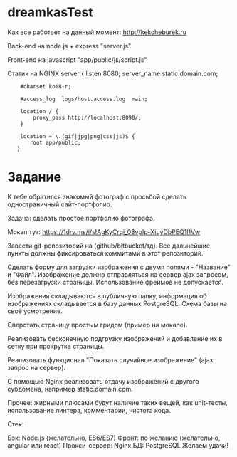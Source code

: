 # dreamkasTest
Как все работает на данный момент: http://kekcheburek.ru

Back-end на node.js + express "server.js"

Front-end на javascript "app/public/js/script.js"

Статик на NGINX
server {
        listen       8080;
        server_name  static.domain.com;

        #charset koi8-r;

        #access_log  logs/host.access.log  main;

        location / {
            proxy_pass http://localhost:8090/;
        }

        location ~ \.(gif|jpg|png|css|js)$ {
           root app/public;
       }

# Задание

К тебе обратился знакомый фотограф с просьбой сделать одностраничный сайт-портфолио.

Задача: сделать простое портфолио фотографа.

Мокап тут: https://1drv.ms/i/s!AgKyCrqi_08vpIp-XiuyDbPEQ1l1Vw

Завести git-репозиторий на (github/bitbucket/тд).
Все дальнейшие пункты должны фиксироваться коммитами в этот репозиторий.

Сделать форму для загрузки изображения с двумя полями - "Название" и "Файл".
Изображение должно отправляться на сервер ajax запросом, без перезагрузки страницы.
Использование фреймов не допускается.

Изображения складываются в публичную папку, информация об изображениях складывается
в базу данных PostgreSQL. Схема базы на своё усмотрение.

Сверстать страницу простым гридом (пример на мокапе).

Реализовать бесконечную подгрузку изображений и добавление их в сетку при прокрутке страницы.

Реализовать функционал "Показать случайное изображение" (ajax запрос на сервер).

С помощью Nginx реализовать отдачу изображений с другого субдомена, например static.domain.com.

Прочее: жирными плюсами будут наличие таких вещей, как unit-тесты, использование линтера, комментарии, чистота кода.

Стек:

Бэк: Node.js (желательно, ES6/ES7)
Фронт: по желанию (желательно, angular или react)
Прокси-сервер: Nginx
БД: PostgreSQL
Желаем удачи!
